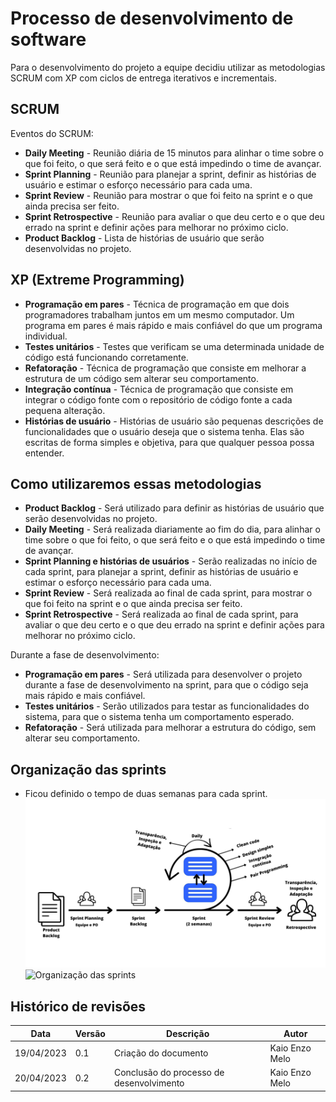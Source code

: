 
# Processo de desenvolvimento de software
Para o desenvolvimento do projeto a equipe decidiu utilizar as metodologias SCRUM com XP com ciclos de entrega iterativos e incrementais.

## SCRUM
 Eventos do SCRUM:

 - **Daily Meeting** - Reunião diária de 15 minutos para alinhar o time sobre o que foi feito, o que será feito e o que está impedindo o time de avançar.
 - **Sprint Planning** - Reunião para planejar a sprint, definir as histórias de usuário e estimar o esforço necessário para cada uma.
 - **Sprint Review** - Reunião para mostrar o que foi feito na sprint e o que ainda precisa ser feito.
 - **Sprint Retrospective** - Reunião para avaliar o que deu certo e o que deu errado na sprint e definir ações para melhorar no próximo ciclo.
 - **Product Backlog** - Lista de histórias de usuário que serão desenvolvidas no projeto.

## XP (Extreme Programming)
- **Programação em pares** - Técnica de programação em que dois programadores trabalham juntos em um mesmo computador. Um programa em pares é mais rápido e mais confiável do que um programa individual.
- **Testes unitários** - Testes que verificam se uma determinada unidade de código está funcionando corretamente.
- **Refatoração** - Técnica de programação que consiste em melhorar a estrutura de um código sem alterar seu comportamento.
- **Integração contínua** - Técnica de programação que consiste em integrar o código fonte com o repositório de código fonte a cada pequena alteração.
- **Histórias de usuário** - Histórias de usuário são pequenas descrições de funcionalidades que o usuário deseja que o sistema tenha. Elas são escritas de forma simples e objetiva, para que qualquer pessoa possa entender.

## Como utilizaremos essas metodologias
- **Product Backlog** - Será utilizado para definir as histórias de usuário que serão desenvolvidas no projeto.
- **Daily Meeting** - Será realizada diariamente ao fim do dia, para alinhar o time sobre o que foi feito, o que será feito e o que está impedindo o time de avançar.
- **Sprint Planning e histórias de usuários** - Serão realizadas no início de cada sprint, para planejar a sprint, definir as histórias de usuário e estimar o esforço necessário para cada uma.
- **Sprint Review** - Será realizada ao final de cada sprint, para mostrar o que foi feito na sprint e o que ainda precisa ser feito.
- **Sprint Retrospective** - Será realizada ao final de cada sprint, para avaliar o que deu certo e o que deu errado na sprint e definir ações para melhorar no próximo 
ciclo.

Durante a fase de desenvolvimento:

- **Programação em pares** - Será utilizada para desenvolver o projeto durante a fase de desenvolvimento na sprint, para que o código seja mais rápido e mais confiável.
- **Testes unitários** - Serão utilizados para testar as funcionalidades do sistema, para que o sistema tenha um comportamento esperado.
- **Refatoração** - Será utilizada para melhorar a estrutura do código, sem alterar seu comportamento.


## Organização das sprints
- Ficou definido o tempo de duas semanas para cada sprint.
![Modelo de sprints](scrum_sprint.jpg)
![Organização das sprints](https://i.ibb.co/MPvM7hy/1.jpg)

## Histórico de revisões

| Data | Versão | Descrição | Autor |
|---|---|---|---|
| 19/04/2023 | 0.1 | Criação do documento | Kaio Enzo Melo 
| 20/04/2023 | 0.2 | Conclusão do processo de desenvolvimento | Kaio Enzo Melo 